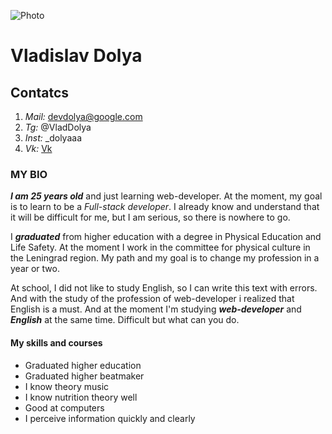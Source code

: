 ![Photo](/rsschool-cv/my-photo.jpg "my photo")
# Vladislav Dolya 
## Contatcs 
1. *Mail:* devdolya@google.com
2. *Tg:* @VladDolya 
3. *Inst:* _dolyaaa
4. *Vk:* [Vk](https://vk.com/vladdolya "VK2")

### MY BIO  
***I am 25 years old*** and just learning web-developer. At the moment, my goal is to learn to be a _Full-stack developer_. I already know and understand that it will be difficult for me, but I am serious, so there is nowhere to go.

I ***graduated*** from higher education with a degree in Physical Education and Life Safety. At the moment I work in the committee for physical culture in the Leningrad region. My path and my goal is to change my profession in a year or two.

At school, I did not like to study English, so I can write this text with errors. And with the study of the profession of web-developer i realized that English is a must. And at the moment I'm studying ***web-developer*** and ***English*** at the same time. Difficult but what can you do.

#### My skills and courses
- Graduated higher education
- Graduated higher beatmaker
- I know theory music
- I know nutrition theory well
- Good at computers 
- I perceive information quickly and clearly




